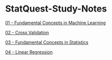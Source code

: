 # StatQuest-Study-Notes

[01 - Fundamental Concepts in Machine Learning](https://github.com/yangshiteng/StatQuest-Study-Notes/blob/main/01%20-%20Fundamental%20Concepts%20in%20Machine%20Learning.md)

[02 - Cross Validation](https://github.com/yangshiteng/StatQuest-Study-Notes/blob/main/02%20-%20Cross%20Validation.md)

[03 - Fundamental Concepts in Statistics](https://github.com/yangshiteng/StatQuest-Study-Notes/blob/main/03%20-%20Fundamental%20Concepts%20in%20Statistics.md)

[04 - Linear Regression](https://github.com/yangshiteng/StatQuest-Study-Notes/blob/main/04%20-%20Linear%20Regression.md)
